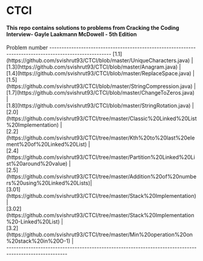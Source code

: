 <h1>CTCI</h1> 

<h4>This repo contains solutions to problems from Cracking the Coding Interview- Gayle Laakmann McDowell - 5th Edition</h4>
Problem number
-------------------------------------------------------------------------------------------------------
[1.1](https://github.com/svishrut93/CTCI/blob/master/UniqueCharacters.java)                           |<br>
[1.3](https://github.com/svishrut93/CTCI/blob/master/Anagram.java)                                    |<br>
[1.4](https://github.com/svishrut93/CTCI/blob/master/ReplaceSpace.java)                               |<br>  
[1.5](https://github.com/svishrut93/CTCI/blob/master/StringCompression.java)                          |<br>
[1.7](https://github.com/svishrut93/CTCI/blob/master/ChangeToZeros.java)                              |<br>
[1.8](https://github.com/svishrut93/CTCI/blob/master/StringRotation.java)                             |<br>
[2.0](https://github.com/svishrut93/CTCI/tree/master/Classic%20Linked%20List%20Implementation)        |<br>
[2.2](https://github.com/svishrut93/CTCI/tree/master/Kth%20to%20last%20element%20of%20Linked%20List)  |<br>
[2.4](https://github.com/svishrut93/CTCI/tree/master/Partition%20Linked%20List%20around%20value)      |<br>
[2.5](https://github.com/svishrut93/CTCI/tree/master/Addition%20of%20numbers%20using%20Linked%20Lists)|<br>
[3.01](https://github.com/svishrut93/CTCI/tree/master/Stack%20Implementation)                         |<br>
[3.02](https://github.com/svishrut93/CTCI/tree/master/Stack%20Implementation%20-Linked%20List)        |<br>
[3.2](https://github.com/svishrut93/CTCI/tree/master/Min%20operation%20on%20stack%20in%20O-1)         |<br>
-------------------------------------------------------------------------------------------------------
